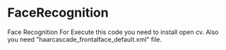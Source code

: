 # FaceRecognition
Face Recognition 
For Execute this code you need to install open cv.
Also you need "haarcascade_frontalface_default.xml" file.
